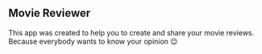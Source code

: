 ## Movie Reviewer

This app was created to help you to create and share your movie reviews. Because everybody wants to know your opinion :wink:
